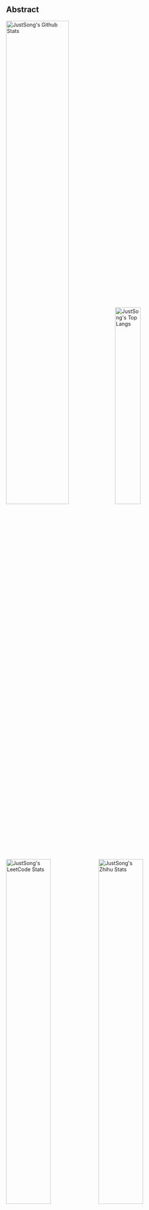 ## Abstract
<p>
  <img src="https://github-readme-stats.vercel.app/api?username=songquanpeng&show_icons=true&hide_border=true" alt="JustSong's Github Stats" width="58%" />
  <img src="https://github-readme-stats.vercel.app/api/top-langs/?username=songquanpeng&layout=compact&hide_border=true&langs_count=10" alt="JustSong's Top Langs" width="37%" /> 
</p>

<p>
  <img src="https://stats.justsong.cn/api/leetcode/?username=quanpeng&theme=light" alt="JustSong's LeetCode Stats" width="49%" />
  <img src="https://stats.justsong.cn/api/zhihu/?username=songwonderful&theme=light" alt="JustSong's Zhihu Stats" width="49%" /> 
</p>

*Cards provided by [https://github.com/songquanpeng/stats-cards](https://github.com/songquanpeng/stats-cards).*


## Top Repos
|Repo|Description|Star|
|:--|:--|:--|
|[message-pusher](https://github.com/songquanpeng/message-pusher)|搭建专属于你的微信消息推送服务，支持 Markdown，支持发送邮件消息，可以选择部署在 Heroku 上，无需自己的服务器。|`529`|
|[go-file](https://github.com/songquanpeng/go-file)|基于 Go 的文件分享工具，仅单可执行文件，开箱即用，内置图床和视频播放页面. File sharing tool based on Go.|`325`|
|[stats-cards](https://github.com/songquanpeng/stats-cards)|在 README 中展示你在知乎，GitHub，B 站，LeetCode，掘金，CSDN，牛客等网站的数据，服务部署在 Vercel 上，保证服务稳定。Show your LeetCode & GitHub stats in GitHub Profile.|`75`|
|[pronunciation-corrector](https://github.com/songquanpeng/pronunciation-corrector)|拯救你的英语发音，告别因发音错误带来的尴尬！|`69`|
|[blog](https://github.com/songquanpeng/blog)|基于 Node.js 的个人博客系统|`32`|
|[battle-city](https://github.com/songquanpeng/battle-city)|基于 TypeScript 的《坦克大战》的非标准实现。Yet another Battle City implemented in TypeScript.|`21`|
|[microblog](https://github.com/songquanpeng/microblog)|基于 Go 的个人微博客，一个供你闲言碎语的地方|`16`|
|[v2ex-clone](https://github.com/songquanpeng/v2ex-clone)|V2ex 风格的论坛程序. V2ex's Node.js clone.|`16`|
|[L2M-GAN](https://github.com/songquanpeng/L2M-GAN)|Unofficial PyTorch implementation of "L2M-GAN: Learning To Manipulate Latent Space Semantics for Facial Attribute Editing".|`14`|
|[lan-share](https://github.com/songquanpeng/lan-share)|基于 Node.js 的文件分享工具. File sharing tool. |`13`|

## Recent Repos
|Repo|Description|Last Update|
|:--|:--|:--|
|[gofile-launcher](https://github.com/songquanpeng/gofile-launcher)|为 Go File 制作的启动器|`2022-07-30 12:48:27`|
|[go-file](https://github.com/songquanpeng/go-file)|基于 Go 的文件分享工具，仅单可执行文件，开箱即用，内置图床和视频播放页面. File sharing tool based on Go.|`2022-07-30 11:32:59`|
|[message-pusher](https://github.com/songquanpeng/message-pusher)|搭建专属于你的微信消息推送服务，支持 Markdown，支持发送邮件消息，可以选择部署在 Heroku 上，无需自己的服务器。|`2022-07-30 11:32:05`|
|[blog](https://github.com/songquanpeng/blog)|基于 Node.js 的个人博客系统|`2022-07-30 11:24:23`|
|[pytorch-template](https://github.com/songquanpeng/pytorch-template)|To be the world's best PyTorch project template.|`2022-07-25 10:40:18`|
|[songquanpeng](https://github.com/songquanpeng/songquanpeng)|Automatic update your GitHub readme profile with Github Actions.|`2022-07-24 21:59:53`|
|[http-server](https://github.com/songquanpeng/http-server)|Yet another HTTP server implemented in C++|`2022-07-23 23:08:51`|
|[go-text](https://github.com/songquanpeng/go-text)|基于 Go 的终端风格在线聊天工具，仅单可执行文件，开箱即用. Go based terminal-style chat room.|`2022-07-22 20:50:47`|
|[stats-cards](https://github.com/songquanpeng/stats-cards)|在 README 中展示你在知乎，GitHub，B 站，LeetCode，掘金，CSDN，牛客等网站的数据，服务部署在 Vercel 上，保证服务稳定。Show your LeetCode & GitHub stats in GitHub Profile.|`2022-07-20 15:00:41`|
|[tiny-muduo](https://github.com/songquanpeng/tiny-muduo)|Another toy C++ network library.|`2022-07-15 00:12:52`|



*Last automatic update at 2022-07-31 20:34:38 by [https://github.com/songquanpeng/songquanpeng/blob/master/update.py](https://github.com/songquanpeng/songquanpeng/blob/master/update.py).*
